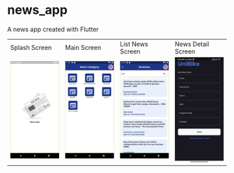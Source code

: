 # news_app
A news app created with Flutter


<table>
  <tr>
     <td>Splash Screen</td>
    <td>Main Screen</td>
     <td>List News Screen</td>
     <td>News Detail Screen</td>
  </tr>
  <tr>
    <td><img alt='Splash Screen' src="https://github.com/fionayovita/images/blob/main/unibike%20assets/SplashScreenNewsApp%20(2).png" width="200"></td>
    <td><img alt='Main Screen' src="https://github.com/fionayovita/images/blob/main/unibike%20assets/MianScreenNewsApp.png" width="200"></td>
    <td><img alt='List News Screen' src="https://github.com/fionayovita/images/blob/main/unibike%20assets/ListNewsScreenNewsApp.png" width="200"></td>
    <td><img alt='Detail News Screen' src="https://github.com/fionayovita/images/blob/main/unibike%20assets/register.jpg" width="200"></td>
  </tr>
